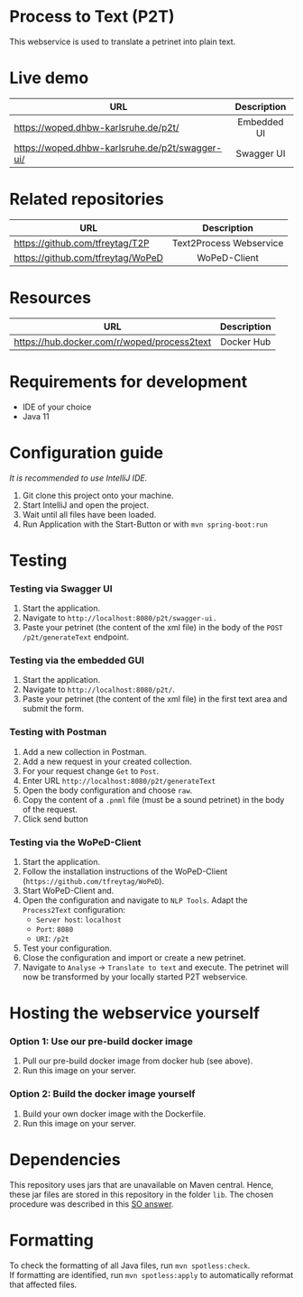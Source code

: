 # Process to Text (P2T)

This webservice is used to translate a petrinet into plain text.

# Live demo

| URL                                             | Description | 
|-------------------------------------------------|:-----------:|
| https://woped.dhbw-karlsruhe.de/p2t/            | Embedded UI |
| https://woped.dhbw-karlsruhe.de/p2t/swagger-ui/ | Swagger UI  |

# Related repositories

| URL                               |       Description       |
|-----------------------------------|:-----------------------:|
| https://github.com/tfreytag/T2P   | Text2Process Webservice |
| https://github.com/tfreytag/WoPeD |      WoPeD-Client       |

# Resources

| URL                                         | Description |
|---------------------------------------------|:-----------:|
| https://hub.docker.com/r/woped/process2text | Docker Hub  |

# Requirements for development

* IDE of your choice
* Java 11

# Configuration guide

_It is recommended to use IntelliJ IDE._

1. Git clone this project onto your machine.
2. Start IntelliJ and open the project.
3. Wait until all files have been loaded.
4. Run Application with the Start-Button or with `mvn spring-boot:run`

# Testing

### Testing via Swagger UI

1. Start the application.
2. Navigate to `http://localhost:8080/p2t/swagger-ui.`
3. Paste your petrinet (the content of the xml file) in the body of the `POST /p2t/generateText` endpoint.

### Testing via the embedded GUI

1. Start the application.
2. Navigate to `http://localhost:8080/p2t/`.
3. Paste your petrinet (the content of the xml file) in the first text area and submit the form.

### Testing with Postman

1. Add a new collection in Postman.
2. Add a new request in your created collection.
3. For your request change `Get` to `Post`.
4. Enter URL `http://localhost:8080/p2t/generateText`
5. Open the body configuration and choose `raw`.
6. Copy the content of a `.pnml` file (must be a sound petrinet) in the body of the request.
7. Click send button

### Testing via the WoPeD-Client

1. Start the application.
2. Follow the installation instructions of the WoPeD-Client (`https://github.com/tfreytag/WoPeD`).
3. Start WoPeD-Client and.
4. Open the configuration and navigate to `NLP Tools`. Adapt the `Process2Text` configuration:
    - `Server host`: `localhost`
    - `Port`: `8080`
    - `URI`: `/p2t`
5. Test your configuration.
6. Close the configuration and import or create a new petrinet.
7. Navigate to `Analyse` -> `Translate to text` and execute. The petrinet will now be transformed by your locally
   started P2T webservice.

# Hosting the webservice yourself

### Option 1: Use our pre-build docker image

1. Pull our pre-build docker image from docker hub (see above).
2. Run this image on your server.

### Option 2: Build the docker image yourself

1. Build your own docker image with the Dockerfile.
2. Run this image on your server.

# Dependencies
This repository uses jars that are unavailable on Maven central. Hence, these jar files are stored in this repository in
the folder `lib`. The chosen procedure was described in this [SO answer](https://stackoverflow.com/a/51647143/11711692).

# Formatting
To check the formatting of all Java files, run `mvn spotless:check`. <br>
If formatting are identified, run `mvn spotless:apply` to automatically reformat that affected files.